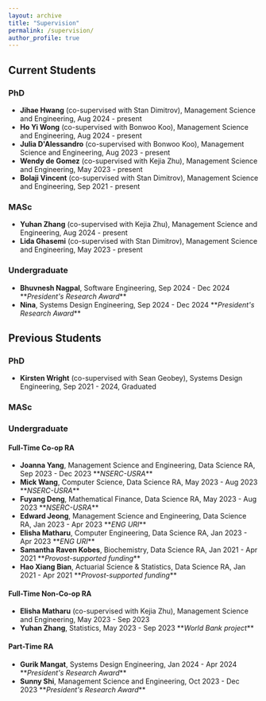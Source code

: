 ```yaml
---
layout: archive  
title: "Supervision"  
permalink: /supervision/  
author_profile: true  
---
```


## Current Students

### PhD  
- **Jihae Hwang** (co-supervised with Stan Dimitrov), Management Science and Engineering, Aug 2024 - present  
- **Ho Yi Wong** (co-supervised with Bonwoo Koo), Management Science and Engineering, Aug 2024 - present  
- **Julia D'Alessandro** (co-supervised with Bonwoo Koo), Management Science and Engineering, Aug 2023 - present  
- **Wendy de Gomez** (co-supervised with Kejia Zhu), Management Science and Engineering, May 2023 - present  
- **Bolaji Vincent** (co-supervised with Stan Dimitrov), Management Science and Engineering, Sep 2021 - present  

### MASc  
- **Yuhan Zhang** (co-supervised with Kejia Zhu), Management Science and Engineering, Aug 2024 - present  
- **Lida Ghasemi** (co-supervised with Stan Dimitrov), Management Science and Engineering, May 2023 - present  

### Undergraduate  
- **Bhuvnesh Nagpal**, Software Engineering, Sep 2024 - Dec 2024 \**_President's Research Award_**  
- **Nina**, Systems Design Engineering, Sep 2024 - Dec 2024 \**_President's Research Award_**  


## Previous Students

### PhD  
- **Kirsten Wright** (co-supervised with Sean Geobey), Systems Design Engineering, Sep 2021 - 2024, Graduated  


### MASc  


### Undergraduate  

#### Full-Time Co-op RA  
- **Joanna Yang**, Management Science and Engineering, Data Science RA, Sep 2023 - Dec 2023 \**_NSERC-USRA_**  
- **Mick Wang**, Computer Science, Data Science RA, May 2023 - Aug 2023 \**_NSERC-USRA_**  
- **Fuyang Deng**, Mathematical Finance, Data Science RA, May 2023 - Aug 2023 \**_NSERC-USRA_**  
- **Edward Jeong**, Management Science and Engineering, Data Science RA, Jan 2023 - Apr 2023 \**_ENG URI_**  
- **Elisha Matharu**, Computer Engineering, Data Science RA, Jan 2023 - Apr 2023 \**_ENG URI_**  
- **Samantha Raven Kobes**, Biochemistry, Data Science RA, Jan 2021 - Apr 2021 \**_Provost-supported funding_**  
- **Hao Xiang Bian**, Actuarial Science & Statistics, Data Science RA, Jan 2021 - Apr 2021 \**_Provost-supported funding_**  

#### Full-Time Non-Co-op RA  
- **Elisha Matharu** (co-supervised with Kejia Zhu), Management Science and Engineering, May 2023 - Sep 2023  
- **Yuhan Zhang**, Statistics, May 2023 - Sep 2023 \**_World Bank project_**  

#### Part-Time RA  
- **Gurik Mangat**, Systems Design Engineering, Jan 2024 - Apr 2024 \**_President's Research Award_**  
- **Sunny Shi**, Management Science and Engineering, Oct 2023 - Dec 2023 \**_President's Research Award_**  
